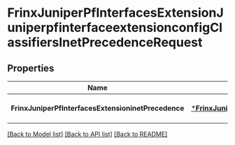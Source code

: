 # FrinxJuniperPfInterfacesExtensionJuniperpfinterfaceextensionconfigClassifiersInetPrecedenceRequest

## Properties
Name | Type | Description | Notes
------------ | ------------- | ------------- | -------------
**FrinxJuniperPfInterfacesExtensioninetPrecedence** | [***FrinxJuniperPfInterfacesExtensionJuniperpfinterfaceextensionconfigClassifiersInetPrecedence**](frinx.juniper.pf.interfaces.extension.juniperpfinterfaceextensionconfig.classifiers.InetPrecedence.md) |  | [optional] [default to null]

[[Back to Model list]](../README.md#documentation-for-models) [[Back to API list]](../README.md#documentation-for-api-endpoints) [[Back to README]](../README.md)


